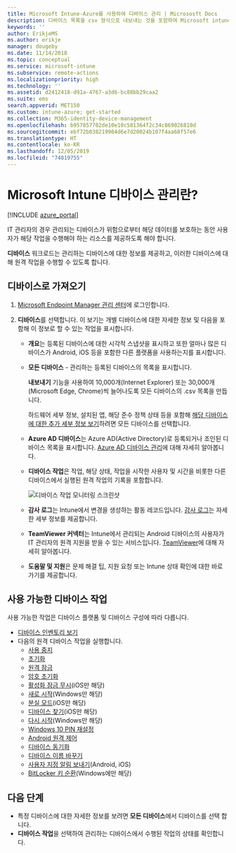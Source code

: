 ```yaml
---
title: Microsoft Intune-Azure를 사용하여 디바이스 관리 | Micrososft Docs
description: 디바이스 목록을 csv 형식으로 내보내는 것을 포함하여 Microsoft intune으로 관리하는 디바이스를 검토하고, Azure Active Directory-조인된 디바이스를 보고, 디바이스에서 동작의 변경 로그를 검토하고, IT 관리자가 원격으로 Android 디바이스의 문제를 해결할 수 있게 TeamViewer 커넥터를 사용하고 디바이스에서 실행할 수 있는 모든 작업을 봅니다.
keywords: ''
author: ErikjeMS
ms.author: erikje
manager: dougeby
ms.date: 11/14/2018
ms.topic: conceptual
ms.service: microsoft-intune
ms.subservice: remote-actions
ms.localizationpriority: high
ms.technology: ''
ms.assetid: d2412418-d91a-4767-a3d6-bc88bb29caa2
ms.suite: ems
search.appverid: MET150
ms.custom: intune-azure; get-started
ms.collection: M365-identity-device-management
ms.openlocfilehash: b957857702de10e10c581364f2c34c869026810d
ms.sourcegitcommit: ebf72b038219904d6e7d20024b107f4aa68f57e6
ms.translationtype: HT
ms.contentlocale: ko-KR
ms.lasthandoff: 12/05/2019
ms.locfileid: "74819755"
---
```

# <a name="what-is-microsoft-intune-device-management"></a>Microsoft Intune 디바이스 관리란?

[!INCLUDE [azure_portal](../includes/azure_portal.md)]

IT 관리자의 경우 관리되는 디바이스가 위험으로부터 해당 데이터를 보호하는 동안 사용자가 해당 작업을 수행해야 하는 리소스를 제공하도록 해야 합니다.

**디바이스** 워크로드는 관리하는 디바이스에 대한 정보를 제공하고, 이러한 디바이스에 대해 원격 작업을 수행할 수 있도록 합니다.

## <a name="get-to-your-devices"></a>디바이스로 가져오기

1. [Microsoft Endpoint Manager 관리 센터](https://go.microsoft.com/fwlink/?linkid=2109431)에 로그인합니다.
3. **디바이스**를 선택합니다. 이 보기는 개별 디바이스에 대한 자세한 정보 및 다음을 포함해 이 정보로 할 수 있는 작업을 표시합니다.

   - **개요**는 등록된 디바이스에 대한 시각적 스냅샷을 표시하고 또한 얼마나 많은 디바이스가 Android, iOS 등을 포함한 다른 플랫폼을 사용하는지를 표시합니다.
   - **모든 디바이스** - 관리하는 등록된 디바이스의 목록을 표시합니다.

     **내보내기** 기능을 사용하여 10,000개(Internet Explorer) 또는 30,000개(Microsoft Edge, Chrome)씩 늘어나도록 모든 디바이스의 .csv 목록을 만듭니다.

     하드웨어 세부 정보, 설치된 앱, 해당 준수 정책 상태 등을 포함해 [해당 디바이스에 대한 추가 세부 정보 보기](device-inventory.md)하려면 모든 디바이스를 선택합니다.

   - **Azure AD 디바이스**는 Azure AD(Active Directory)로 등록되거나 조인된 디바이스 목록을 표시합니다. [Azure AD 디바이스 관리](https://docs.microsoft.com/azure/active-directory/device-management-introduction)에 대해 자세히 알아봅니다.
   - **디바이스 작업**은 작업, 해당 상태, 작업을 시작한 사용자 및 시간을 비롯한 다른 디바이스에서 실행된 원격 작업의 기록을 포함합니다.

     ![디바이스 작업 모니터링 스크린샷](./media/device-management/monitor-device-actions.png)

   - **감사 로그**는 Intune에서 변경을 생성하는 활동 레코드입니다. [감사 로그](../fundamentals/monitor-audit-logs.md)는 자세한 세부 정보를 제공합니다.
   - **TeamViewer 커넥터**는 Intune에서 관리되는 Android 디바이스의 사용자가 IT 관리자의 원격 지원을 받을 수 있는 서비스입니다. [TeamViewer](teamviewer-support.md)에 대해 자세히 알아봅니다.
   - **도움말 및 지원**은 문제 해결 팁, 지원 요청 또는 Intune 상태 확인에 대한 바로 가기를 제공합니다.

## <a name="available-device-actions"></a>사용 가능한 디바이스 작업
사용 가능한 작업은 디바이스 플랫폼 및 디바이스 구성에 따라 다릅니다.

- [디바이스 인벤토리 보기](device-inventory.md)
- 다음의 원격 디바이스 작업을 실행합니다.
  - [사용 중지](devices-wipe.md#retire)
  - [초기화](devices-wipe.md#wipe)
  - [원격 잠금](device-remote-lock.md)
  - [암호 초기화](device-passcode-reset.md)
  - [활성화 잠금 무시](device-activation-lock-bypass.md)(iOS만 해당)
  - [새로 시작](device-fresh-start.md)(Windows만 해당)
  - [분실 모드](device-lost-mode.md)(iOS만 해당)
  - [디바이스 찾기](device-locate.md)(iOS만 해당)
  - [다시 시작](device-restart.md)(Windows만 해당)
  - [Windows 10 PIN 재설정](device-windows-pin-reset.md)
  - [Android 원격 제어](teamviewer-support.md)
  - [디바이스 동기화](device-sync.md)
  - [디바이스 이름 바꾸기](device-rename.md)
  - [사용자 지정 알림 보내기](custom-notifications.md#send-a-custom-notification-to-a-single-device)(Android, iOS)
  - [BitLocker 키 순환](../protect/encrypt-devices.md#rotate-bitlocker-recovery-keys)(Windows에만 해당)

## <a name="next-steps"></a>다음 단계

- 특정 디바이스에 대한 자세한 정보를 보려면 **모든 디바이스**에서 디바이스를 선택 합니다.
- **디바이스 작업**을 선택하여 관리하는 디바이스에서 수행된 작업의 상태를 확인합니다.
